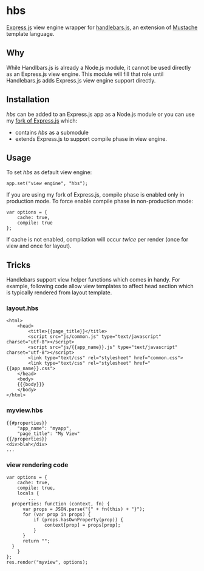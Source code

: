 # hbs #

[Express.js](http://github.com/visionmedia/express) view engine wrapper for
[handlebars.js](http://github.com/wycats/handlebars.js), an extension of
[Mustache](http://mustache.github.com/) template language.

## Why ##

While Handlbars.js is already a Node.js module, it cannot be used directly as
an Express.js view engine. This module will fill that role until Handlebars.js
adds Express.js view engine support directly.
	
## Installation ##

*hbs* can be added to an Express.js app as a Node.js module or you can use my [fork
of Express.js](http://github.com/donpark/express) which:
	
* contains *hbs* as a submodule
* extends Express.js to support compile phase in view engine.
	
## Usage ##

To set *hbs* as default view engine:
	
	app.set("view engine", "hbs");
	
If you are using my fork of Express.js, compile phase is enabled only in production
mode. To force enable compile phase in non-production mode:

	var options = {
		cache: true,
		compile: true
	};
	
If cache is not enabled, compilation will occur *twice* per render (once for view
and once for layout).
	
## Tricks ##

Handlebars support view helper functions which comes in handy. For example, following
code allow view templates to affect head section which is typically rendered from layout
template.

### layout.hbs ###
	
	<html>
		<head>
			<title>{{page_title}}</title>
			<script src="js/common.js" type="text/javascript" charset="utf-8"></script>
			<script src="js/{{app_name}}.js" type="text/javascript" charset="utf-8"></script>
			<link type="text/css" rel="stylesheet" href="common.css">
			<link type="text/css" rel="stylesheet" href="{{app_name}}.css">
		</head>
		<body>
		{{{body}}}
		</body>
	</html>
		
### myview.hbs ###
	
	{{#properties}}
		"app_name": "myapp",
		"page_title": "My View"
	{{/properties}}
	<div>blah</div>
	...
		
### view rendering code ###
	
	var options = {
		cache: true,
		compile: true,
		locals {
			...
      properties: function (context, fn) {
          var props = JSON.parse("{" + fn(this) + "}");
          for (var prop in props) {
              if (props.hasOwnProperty(prop)) {
                  context[prop] = props[prop];
              }
          }
          return "";
      }
		}
	};
	res.render("myview", options);

